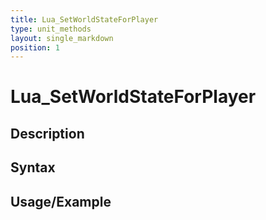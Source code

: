 ```yaml
---
title: Lua_SetWorldStateForPlayer
type: unit_methods
layout: single_markdown
position: 1
---
```


# Lua_SetWorldStateForPlayer

## Description

## Syntax

## Usage/Example


